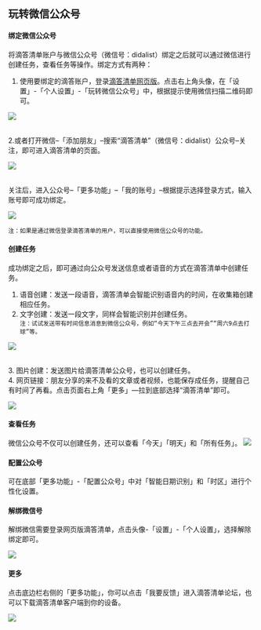 ## 玩转微信公众号

#### 绑定微信公众号

将滴答清单账户与微信公众号（微信号：didalist）绑定之后就可以通过微信进行创建任务，查看任务等操作。绑定方式有两种：

1. 使用要绑定的滴答账户，登录[滴答清单网页版](www.dida365.com)。点击右上角头像，在「设置」-「个人设置」-「玩转微信公众号」中，根据提示使用微信扫描二维码即可。

![](./images/WeChat/WeChat%20sign.png)

<br>2.或者打开微信–「添加朋友」–搜索“滴答清单”（微信号：didalist）公众号–关注，即可进入滴答清单的页面。

![](./images/WeChat/Wechat-start.png)

<br/>关注后，进入公众号–「更多功能」–「我的账号」–根据提示选择登录方式，输入账号即可成功绑定。

![](./images/WeChat/Wechat_account.png)

`注：如果是通过微信登录滴答清单的用户，可以直接使用微信公众号的功能。`

#### 创建任务

成功绑定之后，即可通过向公众号发送信息或者语音的方式在滴答清单中创建任务。

1. 语音创建：发送一段语音，滴答清单会智能识别语音内的时间，在收集箱创建相应任务。  
2. 文字创建：发送一段文字，同样会智能识别并创建任务。  
   `注：试试发送带有时间信息消息到微信公众号，例如“今天下午三点去开会”“周六9点去打球”等。`

![](./images/WeChat/Wechat_task0.png)

<br>3. 图片创建：发送图片给滴答清单公众号，也可以创建任务。
<br>4. 网页链接：朋友分享的来不及看的文章或者视频，也能保存成任务，提醒自己有时间了再看。点击页面右上角「更多」—拉到底部选择“滴答清单”即可。

![](./images/WeChat/Wechat_URL.png)

#### 查看任务

微信公众号不仅可以创建任务，还可以查看「今天」「明天」和「所有任务」。 
![](images/WeChat/wx6.png)

#### 配置公众号

可在底部「更多功能」-「配置公众号」中对「智能日期识别」和「时区」进行个性化设置。 

#### 解绑微信号

解绑微信需要登录网页版滴答清单，点击头像-「设置」-「个人设置」，选择解除绑定即可。

![](./images/WeChat/Wechat0.png)

#### 更多

点击底边栏右侧的「更多功能」，你可以点击「我要反馈」进入滴答清单论坛，也可以下载滴答清单客户端到你的设备。

![](./images/WeChat/wechat_more.png)

